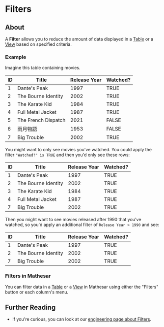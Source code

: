 # Filters

## About

A **Filter** allows you to reduce the amount of data displayed in a [Table](/product/concepts/tables) or a [View](/product/concepts/views) based on specified criteria.

### Example
Imagine this table containing movies.

| ID | Title | Release Year | Watched? |
|-|-|-|-|
| 1 | Dante's Peak | 1997 | TRUE |
| 2 | The Bourne Identity | 2002 | TRUE |
| 3 | The Karate Kid | 1984 | TRUE |
| 4 | Full Metal Jacket | 1987 | TRUE |
| 5 | The French Dispatch | 2021 | FALSE |
| 6 | 雨月物語 | 1953 | FALSE |
| 7 | Big Trouble | 2002 | TRUE |

You might want to only see movies you've watched. You could apply the filter `"Watched?" is TRUE` and then you'd only see these rows:

| ID | Title | Release Year | Watched? |
|-|-|-|-|
| 1 | Dante's Peak | 1997 | TRUE |
| 2 | The Bourne Identity | 2002 | TRUE |
| 3 | The Karate Kid | 1984 | TRUE |
| 4 | Full Metal Jacket | 1987 | TRUE |
| 7 | Big Trouble | 2002 | TRUE |

Then you might want to see movies released after 1990 that you've watched, so you'd apply an additional filter of `Release Year > 1990` and see:

| ID | Title | Release Year | Watched? |
|-|-|-|-|
| 1 | Dante's Peak | 1997 | TRUE |
| 2 | The Bourne Identity | 2002 | TRUE |
| 7 | Big Trouble | 2002 | TRUE |

### Filters in Mathesar
You can filter data in a [Table](/product/concepts/tables) or a [View](/product/concepts/views) in Mathesar using either the "Filters" button or each column's menu.

## Further Reading
- If you're curious, you can look at our [engineering page about Filters](/engineering/glossary/filters).

